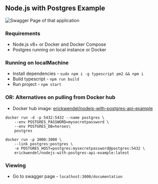 ## Node.js with Postgres Example

<img
    src="https://i.imgur.com/jUeBAiH.png"
    alt="Swagger Page of that application"
    title="Swagger Page of that application" />

### Requirements

- Node.js v8+ or Docker and Docker Compose
- Postgres running on local instance or Docker

### Running on localMachine

- Install dependencies - `sudo npm i -g typescript pm2 && npm i`
- Build typescript - `npm run build`
- Run project - `npm start`

### OR: Alternatives on pulling from Docker hub

- Docker hub image: [erickwendel/nodejs-with-postgres-api-example](https://hub.docker.com/r/erickwendel/nodejs-with-postgres-api-example/)

```shell
docker run -d -p 5432:5432 --name postgres \
    --env POSTGRES_PASSWORD=mysecretpassword \
    --env POSTGRES_DB=heroes\
    postgres
```

```shell
docker run -p 3000:3000 \
    --link postgres:postgres \
    -e POSTGRES_HOST=postgres:mysecretpassword@postgres:5432 \
    erickwendel/nodejs-with-postgres-api-example:latest
```

### Viewing

- Go to swagger page - `localhost:3000/documentation`
